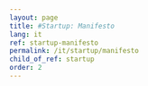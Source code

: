 ```yaml
---
layout: page
title: #Startup: Manifesto
lang: it
ref: startup-manifesto
permalink: /it/startup/manifesto
child_of_ref: startup
order: 2
---
```

